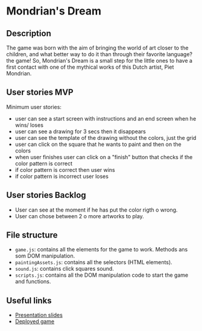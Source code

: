 # Mondrian's Dream

<!-- When you finish, add a nice screenshot of your game -->
<!--[<img src="./img/page.png">]()-->

## Description

The game was born with the aim of bringing the world of art closer to the children, and what better way to do it than through their favorite language? the game! So, Mondrian's Dream is a small step for the little ones to have a first contact with one of the mythical works of this Dutch artist, Piet Mondrian.

## User stories MVP

Minimum user stories:

- user can see a start screen with instructions and an end screen when he wins/ loses
- user can see a drawing for 3 secs then it disappears
- user can see the template of the drawing without the colors, just the grid
- user can click on the square that he wants to paint and then on the colors
- when user finishes user can click on a "finish" button that checks if the color pattern is correct
- if color pattern is correct then user wins
- if color pattern is incorrect user loses

## User stories Backlog

- User can see at the moment if he has put the color rigth o wrong.
- User can chose between 2 o more artworks to play.

## File structure

- <code>game.js</code>: contains all the elements for the game to work. Methods ans som DOM manipulation.
- <code>paintingAssets.js</code>: contains all the selectors (HTML elements).
- <code>sound.js</code>: contains click squares sound.
- <code>scripts.js</code>: contains all the DOM manipulation code to start the game and functions.

## Useful links

<!-- When you finish, add these links and commit -->

- [Presentation slides](https://slides.com/paulabertolinros/palette/fullscreen)
- [Deployed game](https://paubertolinros.github.io/mondrians-dream/)
